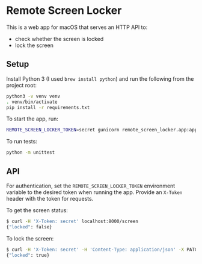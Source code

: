 # Remote Screen Locker

This is a web app for macOS that serves an HTTP API to:
* check whether the screen is locked 
* lock the screen

## Setup

Install Python 3 (I used `brew install python`) and run the following from the
project root:
```sh
python3 -v venv venv
. venv/bin/activate
pip install -r requirements.txt
```

To start the app, run:
```sh
REMOTE_SCREEN_LOCKER_TOKEN=secret gunicorn remote_screen_locker.app:app
```

To run tests:
```sh
python -m unittest
```

## API

For authentication, set the `REMOTE_SCREEN_LOCKER_TOKEN` environment variable
to the desired token when running the app. Provide an `X-Token` header with the
token for requests.

To get the screen status:
```sh
$ curl -H 'X-Token: secret' localhost:8000/screen
{"locked": false}
```

To lock the screen:
```sh
$ curl -H 'X-Token: secret' -H 'Content-Type: application/json' -X PATCH -d '{"locked": true}' localhost:8000/screen
{"locked": true}
```
